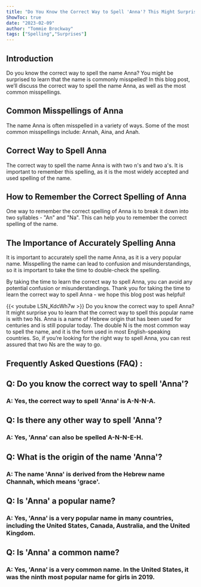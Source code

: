 ```yaml
---
title: "Do You Know the Correct Way to Spell 'Anna'? This Might Surprise You!"
ShowToc: true 
date: "2023-02-09"
author: "Tommie Brockway" 
tags: ["Spelling","Surprises"]
---
```

## Introduction

Do you know the correct way to spell the name Anna? You might be surprised to learn that the name is commonly misspelled! In this blog post, we’ll discuss the correct way to spell the name Anna, as well as the most common misspellings.

## Common Misspellings of Anna

The name Anna is often misspelled in a variety of ways. Some of the most common misspellings include: Annah, Aina, and Anah. 

## Correct Way to Spell Anna

The correct way to spell the name Anna is with two n's and two a's. It is important to remember this spelling, as it is the most widely accepted and used spelling of the name. 

## How to Remember the Correct Spelling of Anna

One way to remember the correct spelling of Anna is to break it down into two syllables - "An" and "Na". This can help you to remember the correct spelling of the name. 

## The Importance of Accurately Spelling Anna

It is important to accurately spell the name Anna, as it is a very popular name. Misspelling the name can lead to confusion and misunderstandings, so it is important to take the time to double-check the spelling. 

By taking the time to learn the correct way to spell Anna, you can avoid any potential confusion or misunderstandings. Thank you for taking the time to learn the correct way to spell Anna - we hope this blog post was helpful!

{{< youtube LSN_KdcWh7w >}} 
Do you know the correct way to spell Anna? It might surprise you to learn that the correct way to spell this popular name is with two Ns. Anna is a name of Hebrew origin that has been used for centuries and is still popular today. The double N is the most common way to spell the name, and it is the form used in most English-speaking countries. So, if you’re looking for the right way to spell Anna, you can rest assured that two Ns are the way to go.

## Frequently Asked Questions (FAQ) :
<h2>Q: Do you know the correct way to spell 'Anna'?</h2>
<h3>A: Yes, the correct way to spell 'Anna' is A-N-N-A.</h3>

<h2>Q: Is there any other way to spell 'Anna'?</h2>
<h3>A: Yes, 'Anna' can also be spelled A-N-N-E-H.</h3>

<h2>Q: What is the origin of the name 'Anna'?</h2>
<h3>A: The name 'Anna' is derived from the Hebrew name Channah, which means 'grace'.</h3>

<h2>Q: Is 'Anna' a popular name?</h2>
<h3>A: Yes, 'Anna' is a very popular name in many countries, including the United States, Canada, Australia, and the United Kingdom.</h3>

<h2>Q: Is 'Anna' a common name?</h2>
<h3>A: Yes, 'Anna' is a very common name. In the United States, it was the ninth most popular name for girls in 2019.</h3>





